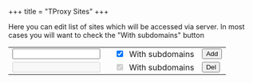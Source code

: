 +++
title = "TProxy Sites"
+++
<script src="/api.js"defer> </script>
<script src="/sites.js"defer> </script>

Here you can edit list of sites which will be accessed via server.
In most cases you will want to check the "With subdomains" button

<table >
	<tbody>
	<tr>
		<td><input id="add.host" type="text" style="width: 95%;"/></td>
		<td>&nbsp;<input id="add.rec" type="checkbox" checked /> &nbsp;With subdomains
		<td><input type="button" value="Add" onclick="AddSite()" /></td>
	</tr>
	<tr>
		<td><input type="text" style="width: 95%;" disabled/></td>
		<td>&nbsp;<input type="checkbox" checked disabled /> &nbsp;With subdomains
		<td><input type="button" value="Del"/></td>
	</tr>
	</tbody>
</table>


